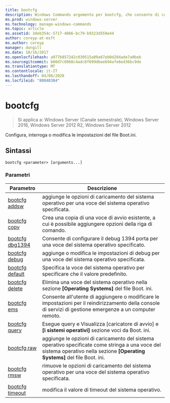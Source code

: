 ```yaml
---
title: bootcfg
description: Windows Commands argomento per bootcfg, che consente di configurare, eseguire query o modificare le impostazioni del file Boot. ini.
ms.prod: windows-server
ms.technology: manage-windows-commands
ms.topic: article
ms.assetid: 3deb354c-5717-4066-bc79-b9323d559e44
author: coreyp-at-msft
ms.author: coreyp
manager: dongill
ms.date: 10/16/2017
ms.openlocfilehash: a977b857242c030515a09a67eb0d284ade7a0beb
ms.sourcegitcommit: b00d7c8968c4adc8f699dbee694afe6ed36bc9de
ms.translationtype: MT
ms.contentlocale: it-IT
ms.lasthandoff: 04/08/2020
ms.locfileid: "80848384"
---
```

# <a name="bootcfg"></a>bootcfg

>Si applica a: Windows Server (Canale semestrale), Windows Server 2016, Windows Server 2012 R2, Windows Server 2012

Configura, interroga o modifica le impostazioni del file Boot.ini.

## <a name="syntax"></a>Sintassi

```  
bootcfg <parameter> [arguments...]  
```

### <a name="parameters"></a>Parametri

|Parametro|Descrizione|  
|-------|--------|  
|[bootcfg addsw](bootcfg-addsw.md)|aggiunge le opzioni di caricamento del sistema operativo per una voce del sistema operativo specificata.|  
|[bootcfg copy](bootcfg-copy.md)|Crea una copia di una voce di avvio esistente, a cui è possibile aggiungere opzioni della riga di comando.|  
|[bootcfg dbg1394](bootcfg-dbg1394.md)|Consente di configurare il debug 1394 porta per una voce del sistema operativo specificato.|  
|[bootcfg debug](bootcfg-debug.md)|aggiunge o modifica le impostazioni di debug per una voce del sistema operativo specificata.|  
|[bootcfg default](bootcfg-default.md)|Specifica la voce del sistema operativo per specificare che il valore predefinito.|  
|[bootcfg delete](bootcfg-delete.md)|Elimina una voce del sistema operativo nella sezione **[Operating Systems]** del file Boot. ini.|  
|[bootcfg ems](bootcfg-ems.md)|Consente all'utente di aggiungere o modificare le impostazioni per il reindirizzamento della console di servizi di gestione emergenze a un computer remoto.|  
|[bootcfg query](bootcfg-query.md)|Esegue query e Visualizza [caricatore di avvio] e **[i sistemi operativi]** sezione voci da Boot. ini.|  
|[bootcfg raw](bootcfg-raw.md)|aggiunge le opzioni di caricamento del sistema operativo specificate come stringa a una voce del sistema operativo nella sezione **[Operating Systems]** del file Boot. ini.|  
|[bootcfg rmsw](bootcfg-rmsw.md)|rimuove le opzioni di caricamento del sistema operativo per una voce del sistema operativo specificata.|  
|[bootcfg timeout](bootcfg-timeout.md)|modifica il valore di timeout del sistema operativo.|  
